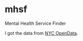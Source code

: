 # mhsf

Mental Health Service Finder

I got the data from [NYC OpenData](https://data.cityofnewyork.us/Health/Mental-Health-Service-Finder-Data/8nqg-ia7v/about_data).
